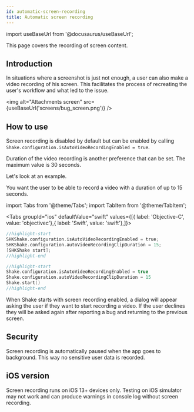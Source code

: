 ```yaml
---
id: automatic-screen-recording
title: Automatic screen recording
---
```

import useBaseUrl from '@docusaurus/useBaseUrl';

This page covers the recording of screen content.

## Introduction
In situations where a screenshot is just not enough, a user can also make a video recording of his screen. This facilitates the process of recreating the user's workflow and what led to the issue.

<img
  alt="Attachments screen"
  src={useBaseUrl('screens/bug_screen.png')}
/>


## How to use
Screen recording is disabled by default but can be enabled by calling `Shake.configuration.isAutoVideoRecordingEnabled = true`. 

Duration of the video recording is another preference that can be set. The maximum value is 30 seconds.

Let's look at an example.

You want the user to be able to record a video with a duration of up to 15 seconds.

import Tabs from '@theme/Tabs';
import TabItem from '@theme/TabItem';

<Tabs groupId="ios" defaultValue="swift" values={[{ label: 'Objective-C', value: 'objectivec'},{ label: 'Swift', value: 'swift'},]}><TabItem value="objectivec">

```objectivec title="AppDelegate.m"
//highlight-start
SHKShake.configuration.isAutoVideoRecordingEnabled = true;
SHKShake.configuration.autoVideoRecordingClipDuration = 15;
[SHKShake start];
//highlight-end
```

</TabItem><TabItem value="swift">

```swift title="AppDelegate.swift"
//highlight-start
Shake.configuration.isAutoVideoRecordingEnabled = true
Shake.configuration.autoVideoRecordingClipDuration = 15
Shake.start()
//highlight-end
```

</TabItem></Tabs>

When Shake starts with screen recording enabled, a dialog will appear asking the user if they want to start recording a video. If the user declines they will be asked again after reporting a bug and returning to the previous screen.


## Security

Screen recording is automatically paused when the app goes to background. This way no sensitive user data is recorded.

## iOS version

Screen recording runs on iOS 13+ devices only. Testing on iOS simulator may not work and can produce warnings in console log without screen recording.
